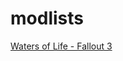 # modlists
[Waters of Life - Fallout 3](https://github.com/zpok3/Waters-of-Life/blob/main/README.md)
